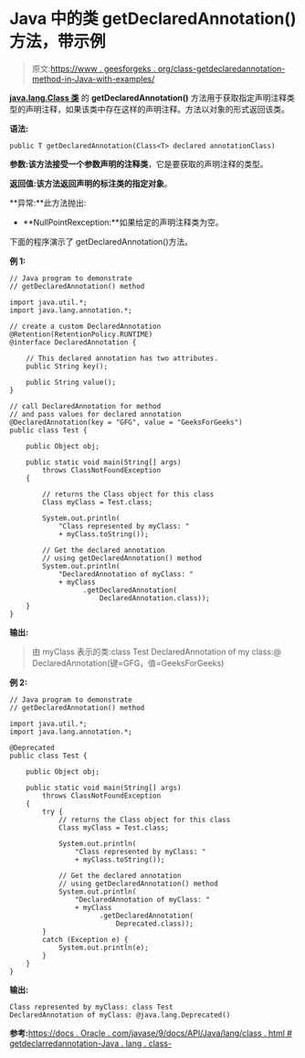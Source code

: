 # Java 中的类 getDeclaredAnnotation()方法，带示例

> 原文:[https://www . geesforgeks . org/class-getdeclaredannotation-method-in-Java-with-examples/](https://www.geeksforgeeks.org/class-getdeclaredannotation-method-in-java-with-examples/)

**[java.lang.Class 类](https://www.geeksforgeeks.org/java-lang-class-class-java-set-1/)** 的 **getDeclaredAnnotation()** 方法用于获取指定声明注释类型的声明注释，如果该类中存在这样的声明注释。方法以对象的形式返回该类。

**语法:**

```
public T getDeclaredAnnotation(Class<T> declared annotationClass)

```

**参数:**该方法接受一个参数**声明的注释类**，它是要获取的声明注释的类型。

**返回值:**该方法返回声明的标注类的指定**对象**。

**异常:**此方法抛出:

*   **NullPointRexception:**如果给定的声明注释类为空。

下面的程序演示了 getDeclaredAnnotation()方法。

**例 1:**

```
// Java program to demonstrate
// getDeclaredAnnotation() method

import java.util.*;
import java.lang.annotation.*;

// create a custom DeclaredAnnotation
@Retention(RetentionPolicy.RUNTIME)
@interface DeclaredAnnotation {

    // This declared annotation has two attributes.
    public String key();

    public String value();
}

// call DeclaredAnnotation for method
// and pass values for declared annotation
@DeclaredAnnotation(key = "GFG", value = "GeeksForGeeks")
public class Test {

    public Object obj;

    public static void main(String[] args)
        throws ClassNotFoundException
    {

        // returns the Class object for this class
        Class myClass = Test.class;

        System.out.println(
            "Class represented by myClass: "
            + myClass.toString());

        // Get the declared annotation
        // using getDeclaredAnnotation() method
        System.out.println(
            "DeclaredAnnotation of myClass: "
            + myClass
                  .getDeclaredAnnotation(
                      DeclaredAnnotation.class));
    }
}
```

**输出:**

> 由 myClass 表示的类:class Test
> DeclaredAnnotation of my class:@ DeclaredAnnotation(键=GFG，值=GeeksForGeeks)

**例 2:**

```
// Java program to demonstrate
// getDeclaredAnnotation() method

import java.util.*;
import java.lang.annotation.*;

@Deprecated
public class Test {

    public Object obj;

    public static void main(String[] args)
        throws ClassNotFoundException
    {
        try {
            // returns the Class object for this class
            Class myClass = Test.class;

            System.out.println(
                "Class represented by myClass: "
                + myClass.toString());

            // Get the declared annotation
            // using getDeclaredAnnotation() method
            System.out.println(
                "DeclaredAnnotation of myClass: "
                + myClass
                      .getDeclaredAnnotation(
                          Deprecated.class));
        }
        catch (Exception e) {
            System.out.println(e);
        }
    }
}
```

**输出:**

```
Class represented by myClass: class Test
DeclaredAnnotation of myClass: @java.lang.Deprecated()

```

**参考:**[https://docs . Oracle . com/javase/9/docs/API/Java/lang/class . html # getdeclarredannotation-Java . lang . class-](https://docs.oracle.com/javase/9/docs/api/java/lang/Class.html#getDeclaredAnnotation-java.lang.Class-)